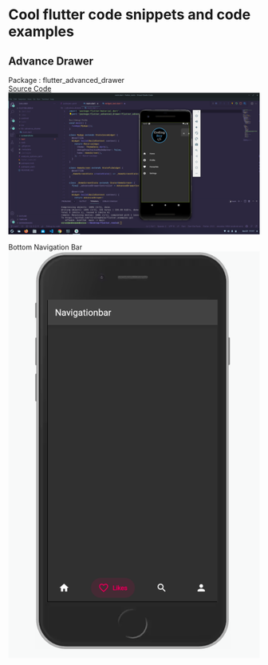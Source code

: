 # Cool flutter code snippets and code examples

## Advance Drawer 
Package : flutter_advanced_drawer <br>
[Source Code]('https://github.com/viralvaghela/flutter_examples/tree/main/lib/advance_drawer')
![drawer](screenshots/drawer.png)<br>

Bottom Navigation Bar 
![Bottom Navigation Bar](screenshots/bottomnavbar.png)